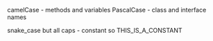 


camelCase - methods and variables
PascalCase - class and interface names

snake_case but all caps - constant so THIS_IS_A_CONSTANT